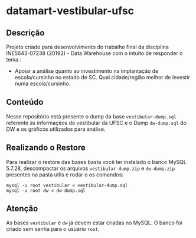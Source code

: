 # datamart-vestibular-ufsc

## Descrição 
Projeto criado para desenvolvimento do trabalho final da disciplina INE5643-07238 (20192) - Data Warehouse com o intuito de responder o tema : 

* Apoiar a análise quanto ao investimento na implantação de escola/cursinho no estado de SC. Qual cidade/região melhor de investir numa escola/cursinho.


## Conteúdo
Nesse repositório está presente o dump da base `vestibular-dump.sql` referente às informaçẽos do vestibular da UFSC e o Dump `dw-dump.sql` do DW e os gráficos utilizados para análise.

## Realizando o Restore
Para realizar o restore das bases basta você ter instalado o banco MySQL 5.7.28, descompactar os arquivos `vestibular-dump.zip` e `dw-dump.zip` presentes na pasta utils e rodar o os comandos:
```shell
mysql -u root vestibular < vestibular-dump.sql
mysql -u root dw < dw-dump.sql
```
## Atenção
As bases `vestibular` e `dw` já devem estar criadas no MySQL.
O banco foi criado sem senha para o usuário `root`.
